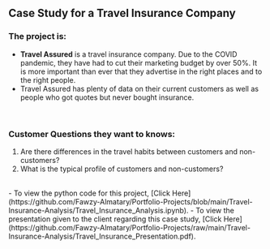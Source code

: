 ## Case Study for a Travel Insurance Company

### The project is:
- __Travel Assured__ is a travel insurance company. Due to the COVID pandemic, they have had to cut their marketing budget by over 50%. It is more important than ever that they advertise in the right places and to the right people.<br>
- Travel Assured has plenty of data on their current customers as well as people who got quotes but never bought insurance.
<br>

### Customer Questions they want to knows:
1. Are there differences in the travel habits between customers and non-customers?
2. What is the typical profile of customers and non-customers?

<br>
- To view the python code for this project, [Click Here](https://github.com/Fawzy-Almatary/Portfolio-Projects/blob/main/Travel-Insurance-Analysis/Travel_Insurance_Analysis.ipynb).
- To view the presentation given to the client regarding this case study, [Click Here](https://github.com/Fawzy-Almatary/Portfolio-Projects/raw/main/Travel-Insurance-Analysis/Travel_Insurance_Presentation.pdf).
